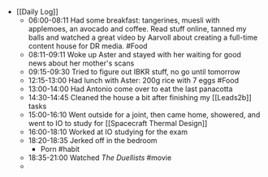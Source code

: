 - [[Daily Log]]
	- 06:00-08:11 Had some breakfast: tangerines, muesli with applemoes, an avocado and coffee. Read stuff online, tanned my balls and watched a great video by Aarvoll about creating a full-time content house for DR media. #Food
	- 08:11-09:11 Woke up Aster and stayed with her waiting for good news about her mother's scans
	- 09:15-09:30 Tried to figure out IBKR stuff, no go until tomorrow
	- 12:15-13:00 Had lunch with Aster: 200g rice with 7 eggs #Food
	- 13:00-14:00 Had Antonio come over to eat the last panacotta
	- 14:30-14:45 Cleaned the house a bit after finishing my [[Leads2b]] tasks
	- 15:00-16:10 Went outside for a joint, then came home, showered, and went to IO to study for [[Spacecraft Thermal Design]]
	- 16:00-18:10 Worked at IO studying for the exam
	- 18:20-18:35 Jerked off in the bedroom
		- Porn #habit
	- 18:35-21:00 Watched *The Duellists* #movie
	-